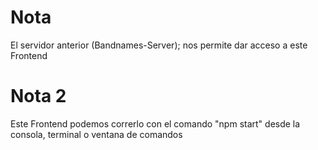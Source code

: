 # Nota
El servidor anterior (Bandnames-Server); nos permite dar acceso a este Frontend

# Nota 2
Este Frontend podemos correrlo con el comando "npm start" desde la consola, terminal o ventana de comandos